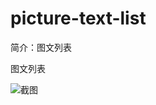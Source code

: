 # picture-text-list

简介：图文列表

图文列表

![截图](https://gw.alicdn.com/tfs/TB1ZbgJilTH8KJjy0FiXXcRsXXa-2026-1556.png)





